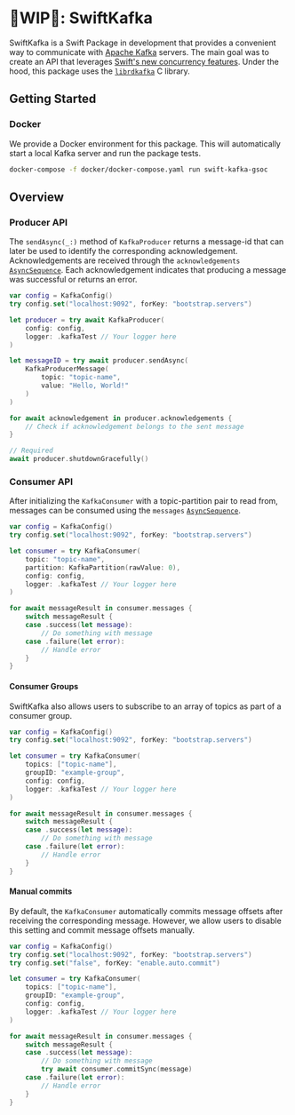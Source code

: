 # 🚧WIP🚧: SwiftKafka

SwiftKafka is a Swift Package in development that provides a convenient way to communicate with [Apache Kafka](https://kafka.apache.org) servers. The main goal was to create an API that leverages [Swift's new concurrency features](https://docs.swift.org/swift-book/LanguageGuide/Concurrency.html). Under the hood, this package uses the [`librdkafka`](github.com/edenhill/librdkafka) C library.

## Getting Started

### Docker

We provide a Docker environment for this package. This will automatically start a local Kafka server and run the package tests.

```bash
docker-compose -f docker/docker-compose.yaml run swift-kafka-gsoc
```

## Overview

### Producer API

The `sendAsync(_:)` method of `KafkaProducer` returns a message-id that can later be used to identify the corresponding acknowledgement. Acknowledgements are received through the `acknowledgements` [`AsyncSequence`](https://developer.apple.com/documentation/swift/asyncsequence). Each acknowledgement indicates that producing a message was successful or returns an error.

```swift
var config = KafkaConfig()
try config.set("localhost:9092", forKey: "bootstrap.servers")

let producer = try await KafkaProducer(
    config: config,
    logger: .kafkaTest // Your logger here
)

let messageID = try await producer.sendAsync(
    KafkaProducerMessage(
        topic: "topic-name",
        value: "Hello, World!"
    )
)

for await acknowledgement in producer.acknowledgements {
    // Check if acknowledgement belongs to the sent message
}

// Required
await producer.shutdownGracefully()
```

### Consumer API

After initializing the `KafkaConsumer` with a topic-partition pair to read from, messages can be consumed using the `messages` [`AsyncSequence`](https://developer.apple.com/documentation/swift/asyncsequence).

```swift
var config = KafkaConfig()
try config.set("localhost:9092", forKey: "bootstrap.servers")

let consumer = try KafkaConsumer(
    topic: "topic-name",
    partition: KafkaPartition(rawValue: 0),
    config: config,
    logger: .kafkaTest // Your logger here
)

for await messageResult in consumer.messages {
    switch messageResult {
    case .success(let message):
        // Do something with message
    case .failure(let error):
        // Handle error
    }
}
```

#### Consumer Groups

SwiftKafka also allows users to subscribe to an array of topics as part of a consumer group.

```swift
var config = KafkaConfig()
try config.set("localhost:9092", forKey: "bootstrap.servers")

let consumer = try KafkaConsumer(
    topics: ["topic-name"],
    groupID: "example-group",
    config: config,
    logger: .kafkaTest // Your logger here
)

for await messageResult in consumer.messages {
    switch messageResult {
    case .success(let message):
        // Do something with message
    case .failure(let error):
        // Handle error
    }
}
```

#### Manual commits

By default, the `KafkaConsumer` automatically commits message offsets after receiving the corresponding message. However, we allow users to disable this setting and commit message offsets manually.

```swift
var config = KafkaConfig()
try config.set("localhost:9092", forKey: "bootstrap.servers")
try config.set("false", forKey: "enable.auto.commit")

let consumer = try KafkaConsumer(
    topics: ["topic-name"],
    groupID: "example-group",
    config: config,
    logger: .kafkaTest // Your logger here
)

for await messageResult in consumer.messages {
    switch messageResult {
    case .success(let message):
        // Do something with message
        try await consumer.commitSync(message)
    case .failure(let error):
        // Handle error
    }
}
```
